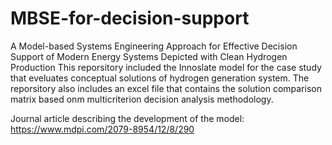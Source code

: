 # MBSE-for-decision-support
A Model-based Systems Engineering Approach for Effective Decision Support of Modern Energy Systems Depicted with Clean Hydrogen Production
This reporsitory included the Innoslate model for the case study that eveluates conceptual solutions of hydrogen generation system. The reporsitory also includes an excel file that contains the solution comparison matrix based onm multicriterion decision analysis methodology.

Journal article describing the development of the model: https://www.mdpi.com/2079-8954/12/8/290
